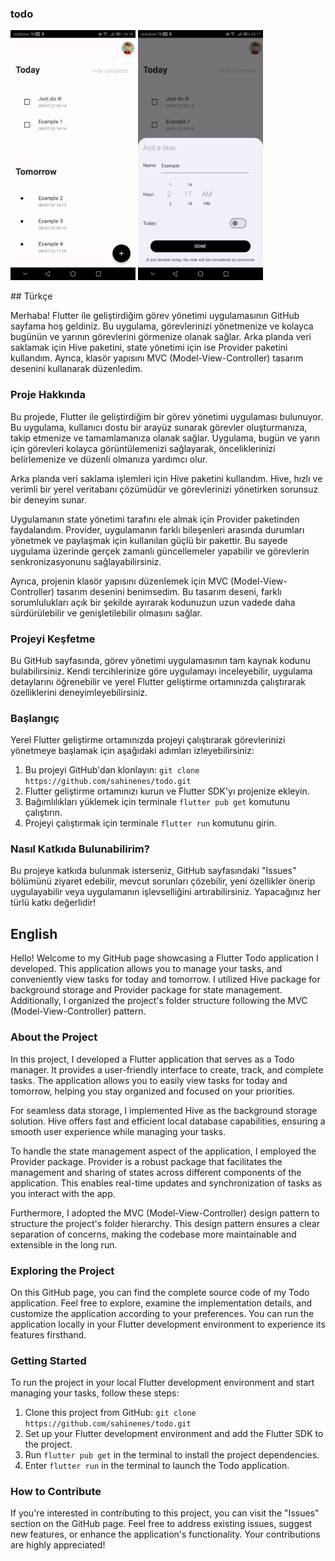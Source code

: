 ### todo
<p float="left">
<img src="https://github.com/sahinenes/todo/blob/main/2.jpeg" data-canonical-src="https://github.com/sahinenes/todo/blob/main/2.jpeg" width="200" height="400" />
<img src="https://github.com/sahinenes/todo/blob/main/1.jpeg" data-canonical-src="https://github.com/sahinenes/todo/blob/main/1.jpeg" width="200" height="400" />
</p>
## Türkçe


Merhaba! Flutter ile geliştirdiğim görev yönetimi uygulamasının GitHub sayfama hoş geldiniz. Bu uygulama, görevlerinizi yönetmenize ve kolayca bugünün ve yarının görevlerini görmenize olanak sağlar. Arka planda veri saklamak için Hive paketini, state yönetimi için ise Provider paketini kullandım. Ayrıca, klasör yapısını MVC (Model-View-Controller) tasarım desenini kullanarak düzenledim.

### Proje Hakkında

Bu projede, Flutter ile geliştirdiğim bir görev yönetimi uygulaması bulunuyor. Bu uygulama, kullanıcı dostu bir arayüz sunarak görevler oluşturmanıza, takip etmenize ve tamamlamanıza olanak sağlar. Uygulama, bugün ve yarın için görevleri kolayca görüntülemenizi sağlayarak, önceliklerinizi belirlemenize ve düzenli olmanıza yardımcı olur.

Arka planda veri saklama işlemleri için Hive paketini kullandım. Hive, hızlı ve verimli bir yerel veritabanı çözümüdür ve görevlerinizi yönetirken sorunsuz bir deneyim sunar.

Uygulamanın state yönetimi tarafını ele almak için Provider paketinden faydalandım. Provider, uygulamanın farklı bileşenleri arasında durumları yönetmek ve paylaşmak için kullanılan güçlü bir pakettir. Bu sayede uygulama üzerinde gerçek zamanlı güncellemeler yapabilir ve görevlerin senkronizasyonunu sağlayabilirsiniz.

Ayrıca, projenin klasör yapısını düzenlemek için MVC (Model-View-Controller) tasarım desenini benimsedim. Bu tasarım deseni, farklı sorumlulukları açık bir şekilde ayırarak kodunuzun uzun vadede daha sürdürülebilir ve genişletilebilir olmasını sağlar.

### Projeyi Keşfetme

Bu GitHub sayfasında, görev yönetimi uygulamasının tam kaynak kodunu bulabilirsiniz. Kendi tercihlerinize göre uygulamayı inceleyebilir, uygulama detaylarını öğrenebilir ve yerel Flutter geliştirme ortamınızda çalıştırarak özelliklerini deneyimleyebilirsiniz.

### Başlangıç

Yerel Flutter geliştirme ortamınızda projeyi çalıştırarak görevlerinizi yönetmeye başlamak için aşağıdaki adımları izleyebilirsiniz:

1.  Bu projeyi GitHub'dan klonlayın: `git clone https://github.com/sahinenes/todo.git`
2.  Flutter geliştirme ortamınızı kurun ve Flutter SDK'yı projenize ekleyin.
3.  Bağımlılıkları yüklemek için terminale `flutter pub get` komutunu çalıştırın.
4.  Projeyi çalıştırmak için terminale `flutter run` komutunu girin.

### Nasıl Katkıda Bulunabilirim?

Bu projeye katkıda bulunmak isterseniz, GitHub sayfasındaki "Issues" bölümünü ziyaret edebilir, mevcut sorunları çözebilir, yeni özellikler önerip uygulayabilir veya uygulamanın işlevselliğini artırabilirsiniz. Yapacağınız her türlü katkı değerlidir!

## English


Hello! Welcome to my GitHub page showcasing a Flutter Todo application I developed. This application allows you to manage your tasks, and conveniently view tasks for today and tomorrow. I utilized Hive package for background storage and Provider package for state management. Additionally, I organized the project's folder structure following the MVC (Model-View-Controller) pattern.

### About the Project

In this project, I developed a Flutter application that serves as a Todo manager. It provides a user-friendly interface to create, track, and complete tasks. The application allows you to easily view tasks for today and tomorrow, helping you stay organized and focused on your priorities.

For seamless data storage, I implemented Hive as the background storage solution. Hive offers fast and efficient local database capabilities, ensuring a smooth user experience while managing your tasks.

To handle the state management aspect of the application, I employed the Provider package. Provider is a robust package that facilitates the management and sharing of states across different components of the application. This enables real-time updates and synchronization of tasks as you interact with the app.

Furthermore, I adopted the MVC (Model-View-Controller) design pattern to structure the project's folder hierarchy. This design pattern ensures a clear separation of concerns, making the codebase more maintainable and extensible in the long run.

### Exploring the Project

On this GitHub page, you can find the complete source code of my Todo application. Feel free to explore, examine the implementation details, and customize the application according to your preferences. You can run the application locally in your Flutter development environment to experience its features firsthand.

### Getting Started

To run the project in your local Flutter development environment and start managing your tasks, follow these steps:

1.  Clone this project from GitHub: `git clone https://github.com/sahinenes/todo.git`
2.  Set up your Flutter development environment and add the Flutter SDK to the project.
3.  Run `flutter pub get` in the terminal to install the project dependencies.
4.  Enter `flutter run` in the terminal to launch the Todo application.

### How to Contribute

If you're interested in contributing to this project, you can visit the "Issues" section on the GitHub page. Feel free to address existing issues, suggest new features, or enhance the application's functionality. Your contributions are highly appreciated!
